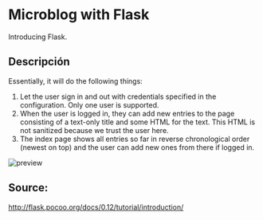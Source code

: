 # Microblog with Flask
Introducing Flask.

## Descripción
Essentially, it will do the following things:  
  1. Let the user sign in and out with credentials specified in the configuration. Only one user is supported.  
  2. When the user is logged in, they can add new entries to the page consisting of a text-only title and some HTML for the text. This HTML is not sanitized because we trust the user here.  
  3. The index page shows all entries so far in reverse chronological order (newest on top) and the user can add new ones from there if logged in.

![preview](http://flask.pocoo.org/docs/0.12/_images/flaskr.png)

## Source:
http://flask.pocoo.org/docs/0.12/tutorial/introduction/
